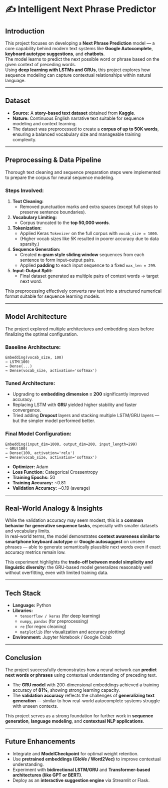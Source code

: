 # ✍️ Intelligent Next Phrase Predictor

## Introduction
This project focuses on developing a **Next Phrase Prediction** model — a core capability behind modern text systems like **Google Autocomplete**, **keyboard autotype suggestions**, and **chatbots**.  
The model learns to predict the next possible word or phrase based on the given context of preceding words.  
Using **deep learning with LSTMs and GRUs**, this project explores how sequence modeling can capture contextual relationships within natural language.

---

## Dataset
- **Source:** A **story-based text dataset** obtained from **Kaggle**.  
- **Nature:** Continuous English narrative text suitable for sequence modeling and context learning.  
- The dataset was preprocessed to create a **corpus of up to 50K words**, ensuring a balanced vocabulary size and manageable training complexity.

---

## Preprocessing & Data Pipeline
Thorough text cleaning and sequence preparation steps were implemented to prepare the corpus for neural sequence modeling.

### **Steps Involved:**
1. **Text Cleaning:**
   - Removed punctuation marks and extra spaces (except full stops to preserve sentence boundaries).
2. **Vocabulary Limiting:**
   - Corpus truncated to the **top 50,000 words**.
3. **Tokenization:**
   - Applied Keras `Tokenizer` on the full corpus with `vocab_size = 1000`.
   - (Higher vocab sizes like 5K resulted in poorer accuracy due to data sparsity.)
4. **Sequence Generation:**
   - Created **n-gram style sliding window** sequences from each sentence to form input–output pairs.
   - Applied **padding** to each input sequence to a fixed `max_len = 299`.
5. **Input-Output Split:**
   - Final dataset generated as multiple pairs of context words → target next word.

This preprocessing effectively converts raw text into a structured numerical format suitable for sequence learning models.

---

## Model Architecture

The project explored multiple architectures and embedding sizes before finalizing the optimal configuration.

### **Baseline Architecture:**
```
Embedding(vocab_size, 100)
→ LSTM(100)
→ Dense(...)
→ Dense(vocab_size, activation='softmax')
```

### **Tuned Architecture:**
- Upgrading to **embedding dimension = 200** significantly improved accuracy.
- Replacing LSTM with **GRU** yielded higher stability and faster convergence.
- Tried adding **Dropout** layers and stacking multiple LSTM/GRU layers — but the simpler model performed better.

### **Final Model Configuration:**
```
Embedding(input_dim=1000, output_dim=200, input_length=299)
→ GRU(100)
→ Dense(100, activation='relu')
→ Dense(vocab_size, activation='softmax')
```

- **Optimizer:** Adam  
- **Loss Function:** Categorical Crossentropy  
- **Training Epochs:** 50  
- **Training Accuracy:** ~0.81  
- **Validation Accuracy:** ~0.19 (average)

---

## Real-World Analogy & Insights
While the validation accuracy may seem modest, this is a **common behavior for generative sequence tasks**, especially with smaller datasets and vocabulary limits.  
In real-world terms, the model demonstrates **context awareness similar to smartphone keyboard autotype** or **Google autosuggest** on unseen phrases — able to generate semantically plausible next words even if exact accuracy metrics remain low.

This experiment highlights the **trade-off between model simplicity and linguistic diversity**: the GRU-based model generalizes reasonably well without overfitting, even with limited training data.

---

## Tech Stack
- **Language:** Python  
- **Libraries:**
  - `tensorflow / keras` (for deep learning)
  - `numpy`, `pandas` (for preprocessing)
  - `re` (for regex cleaning)
  - `matplotlib` (for visualization and accuracy plotting)
- **Environment:** Jupyter Notebook / Google Colab

---

## Conclusion
The project successfully demonstrates how a neural network can **predict next words or phrases** using contextual understanding of preceding text.
- The **GRU model** with 200-dimensional embeddings achieved a training accuracy of **81%**, showing strong learning capacity.
- The **validation accuracy** reflects the challenges of **generalizing text generation** — similar to how real-world autocomplete systems struggle with unseen contexts.

This project serves as a strong foundation for further work in **sequence generation**, **language modeling**, and **contextual NLP applications**.

---

## Future Enhancements
- Integrate and **ModelCheckpoint** for optimal weight retention.
- Use **pretrained embeddings (GloVe / Word2Vec)** to improve contextual understanding.
- Experiment with **bidirectional LSTM/GRU** and **Transformer-based architectures (like GPT or BERT)**.
- Deploy as an **interactive suggestion engine** via Streamlit or Flask.
